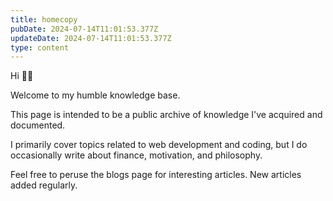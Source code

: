 ```yaml
---
title: homecopy
pubDate: 2024-07-14T11:01:53.377Z
updateDate: 2024-07-14T11:01:53.377Z
type: content
---
```


Hi 👋🏽

Welcome to my humble knowledge base.

This page is intended to be a public archive of knowledge I've acquired and documented.

I primarily cover topics related to web development and coding, but I do occasionally write about finance, motivation, and philosophy.

Feel free to peruse the blogs page for interesting articles. New articles added regularly.
